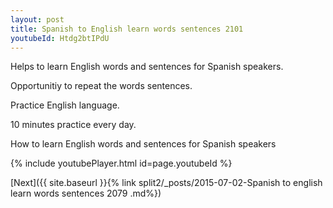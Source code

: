 ```yaml
---
layout: post
title: Spanish to English learn words sentences 2101 
youtubeId: Htdg2btIPdU
---
```

 
 
Helps to learn English words and sentences for Spanish speakers.

Opportunitiy to repeat the words sentences. 

Practice English language. 
 
10 minutes practice every day. 
 
How to learn English words and sentences for Spanish speakers 
 
{% include youtubePlayer.html id=page.youtubeId %}
 
 
[Next]({{ site.baseurl }}{% link  split2/_posts/2015-07-02-Spanish to english learn words sentences 2079 .md%})
 
